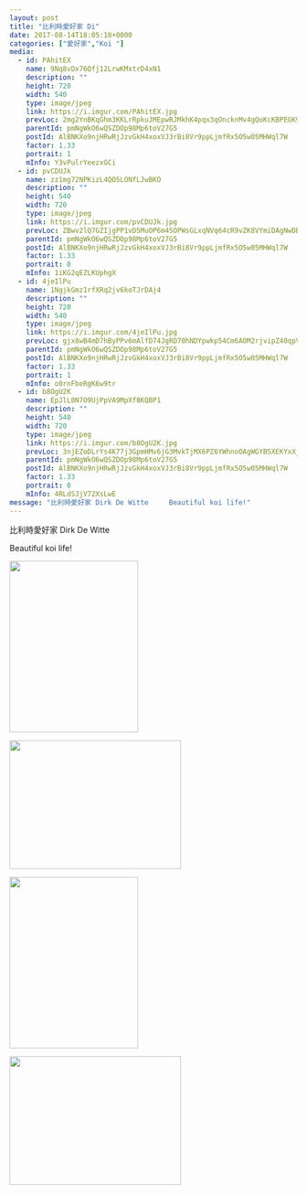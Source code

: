```yaml
---
layout: post
title: "比利時愛好家 Di" 
date: 2017-08-14T18:05:18+0000 
categories: ["愛好家","Koi "] 
media:
  - id: PAhitEX
    name: 9Nq8vDx76Qfj12LrwKMxtrD4xN1
    description: ""   
    height: 720
    width: 540
    type: image/jpeg
    link: https://i.imgur.com/PAhitEX.jpg
    prevLoc: 2mg2YnBKqGhm3KKLrRpkuJMEpwRJMkhK4pqx3qOncknMv4gQoKcKBPEGK9KQcpnJjZ8W6XhvM1NWnBP9Fk84OwYXlMs9WND6G0vNt2JY21vWlyFj1ojVgGODswoJ0jLEBzI5VkygOKEJtwRlD9WvD9HVn8AMYEpoC54wp5nBLjUKkkpBPy9Vi3jZ5nnkgouWKAj53NzviPDrzGxBBlU0N0lplNvLf5J42zZzVjHkRv3wn7Q2t9A52VYOR5Szmqxm4gD1Uqp
    parentId: pmNgWkO6wQSZDOp98Mp6toV27G5
    postId: AlBNKXo9njHRwRjJzvGkH4xoxVJ3rBi8Vr9ppLjmfRx5O5w05MHWql7W
    factor: 1.33
    portrait: 1
    mInfo: Y3vPulrYeezxGCi
  - id: pvCDUJk
    name: zz1mg72NPKizL4QO5LONfLJwBKO
    description: ""   
    height: 540
    width: 720
    type: image/jpeg
    link: https://i.imgur.com/pvCDUJk.jpg
    prevLoc: ZBwv2lQ7GZIjgPP1vD5MuOP6m45OPWsGLxqNVq64cR9vZK8VYmiDAgNwDBDZTQxjlxmqWOs4WrzNVRvnFVg71OPWQ6Ixy7M12xpgSmP3m8N6kqsY7KWnxNJztqLXjwrYWlI4oBVv78lQtDApWg7WkzClEr35qJOktM3QpMOKvkh855q1zGQLc6AErNNDB7HGOzzMGknDcm48nA7pK9tnOR0PLDYghX2YRo0Q2giRE5X1YQYXiERG55XvRMC8Y48n2DO4TyB
    parentId: pmNgWkO6wQSZDOp98Mp6toV27G5
    postId: AlBNKXo9njHRwRjJzvGkH4xoxVJ3rBi8Vr9ppLjmfRx5O5w05MHWql7W
    factor: 1.33
    portrait: 0
    mInfo: 1iKG2qEZLKUphgX
  - id: 4jeIlPu
    name: 1NgjkGmz1rfXRq2jv6koTJrDAj4
    description: ""   
    height: 720
    width: 540
    type: image/jpeg
    link: https://i.imgur.com/4jeIlPu.jpg
    prevLoc: gjx8wB4mD7hByPPv6mAlfD74JgRD70hNDYpwkp54Cm6AOM2rjvipZ40qpVpWhRyQMV5AKPuOLNJz1K3GiPZ45NZYqyT96KV6wEkkC7187BDOANFVL8xwNq3JUK85DQJYJzfvGJ8ROM7vCo45pjMrQxhNGByB4gP5tqgp8qm57xtX116r7VpBsBYqJyywE0TyD6QNRlxkHOZN3AMEErSLA7qW1mJViQWxknBA1YTDNLlGqZMqHxnyBNEzgZHQwOpgpW8ohA0
    parentId: pmNgWkO6wQSZDOp98Mp6toV27G5
    postId: AlBNKXo9njHRwRjJzvGkH4xoxVJ3rBi8Vr9ppLjmfRx5O5w05MHWql7W
    factor: 1.33
    portrait: 1
    mInfo: o0rnFbeRgK6w9tr
  - id: b8OgU2K
    name: EpJlL0N7O9UjPpVA9MpXf8KQBP1
    description: ""   
    height: 540
    width: 720
    type: image/jpeg
    link: https://i.imgur.com/b8OgU2K.jpg
    prevLoc: 3njEZoDLrYs4K77j3GpmHMv6jG3MvkTjMX6PZ6YWhnoOAgWGYBSXEKYxXjXRIkX3KXl7M1fMXAklQPLoC3BE6Ly9RycLA5ZAKqwxUwWzwV468Qix2rN9ovAwcErKNNYMBrU0KM4p1moQfRo1REDj3Atk55RRLK46cBrVpB748vI166o02pQWH0q8XnnVJWCWoyRZVDg7skQY3JQj3mCLDn2YowZVS7lRXBoJKziRVJYyJnmxsE3jPW28PmtnGXOXwDgKHjE
    parentId: pmNgWkO6wQSZDOp98Mp6toV27G5
    postId: AlBNKXo9njHRwRjJzvGkH4xoxVJ3rBi8Vr9ppLjmfRx5O5w05MHWql7W
    factor: 1.33
    portrait: 0
    mInfo: 4RLdSJjV72XsLwE
message: "比利時愛好家 Dirk De Witte     Beautiful koi life!"
---
```


比利時愛好家 Dirk De Witte   
  
Beautiful koi life!


[//]: #media:  
<a href="https://i.imgur.com/PAhitEX.jpg"><img src="https://i.imgur.com/PAhitEX.jpg" height="300" width="225" /></a> 
  

<a href="https://i.imgur.com/pvCDUJk.jpg"><img src="https://i.imgur.com/pvCDUJk.jpg" height="225" width="300" /></a> 
  

<a href="https://i.imgur.com/4jeIlPu.jpg"><img src="https://i.imgur.com/4jeIlPu.jpg" height="300" width="225" /></a> 
  

<a href="https://i.imgur.com/b8OgU2K.jpg"><img src="https://i.imgur.com/b8OgU2K.jpg" height="225" width="300" /></a> 
 
